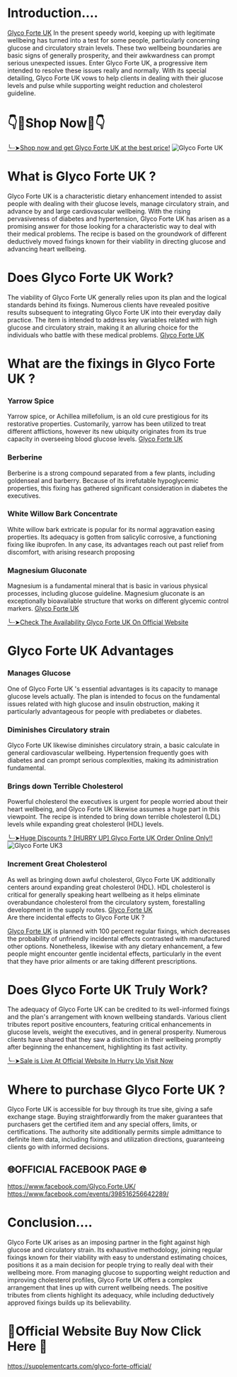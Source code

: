 
# Introduction….

[Glyco Forte UK](https://www.facebook.com/Glyco.Forte.UK/)  In the present speedy world, keeping up with legitimate wellbeing has turned into a test for some people, particularly concerning glucose and circulatory strain levels. These two wellbeing boundaries are basic signs of generally prosperity, and their awkwardness can prompt serious unexpected issues. Enter Glyco Forte UK, a progressive item intended to resolve these issues really and normally. With its special detailing, Glyco Forte UK  vows to help clients in dealing with their glucose levels and pulse while supporting weight reduction and cholesterol guideline.

# 👇🛒Shop Now🛒👇
[╰┈➤Shop now and get Glyco Forte UK at the best price!](https://supplementcarts.com/glyco-forte-official/)
![Glyco Forte UK](https://github.com/user-attachments/assets/2b5260c1-d15d-404d-a87b-21481fc87033)



# What is Glyco Forte UK ?

Glyco Forte UK  is a characteristic dietary enhancement intended to assist people with dealing with their glucose levels, manage circulatory strain, and advance by and large cardiovascular wellbeing. With the rising pervasiveness of diabetes and hypertension, Glyco Forte UK  has arisen as a promising answer for those looking for a characteristic way to deal with their medical problems. The recipe is based on the groundwork of different deductively moved fixings known for their viability in directing glucose and advancing heart wellbeing.

# Does Glyco Forte UK  Work?

The viability of Glyco Forte UK  generally relies upon its plan and the logical standards behind its fixings. Numerous clients have revealed positive results subsequent to integrating Glyco Forte UK  into their everyday daily practice. The item is intended to address key variables related with high glucose and circulatory strain, making it an alluring choice for the individuals who battle with these medical problems. [Glyco Forte UK](https://www.facebook.com/Glyco.Forte.UK/)  

# What are the fixings in Glyco Forte UK ?

### Yarrow Spice
Yarrow spice, or Achillea millefolium, is an old cure prestigious for its restorative properties. Customarily, yarrow has been utilized to treat different afflictions, however its new ubiquity originates from its true capacity in overseeing blood glucose levels. [Glyco Forte UK](https://healthquerys.com/glyco-forte-uk/)  

### Berberine
Berberine is a strong compound separated from a few plants, including goldenseal and barberry. Because of its irrefutable hypoglycemic properties, this fixing has gathered significant consideration in diabetes the executives.

### White Willow Bark Concentrate
White willow bark extricate is popular for its normal aggravation easing properties. Its adequacy is gotten from salicylic corrosive, a functioning fixing like ibuprofen. In any case, its advantages reach out past relief from discomfort, with arising research proposing

### Magnesium Gluconate
Magnesium is a fundamental mineral that is basic in various physical processes, including glucose guideline. Magnesium gluconate is an exceptionally bioavailable structure that works on different glycemic control markers. [Glyco Forte UK](https://www.facebook.com/Glyco.Forte.UK/)  

[╰┈➤Check The Availability Glyco Forte UK On Official Website](https://supplementcarts.com/glyco-forte-official/)

# Glyco Forte UK  Advantages

### Manages Glucose
One of Glyco Forte UK 's essential advantages is its capacity to manage glucose levels actually. The plan is intended to focus on the fundamental issues related with high glucose and insulin obstruction, making it particularly advantageous for people with prediabetes or diabetes.

### Diminishes Circulatory strain
Glyco Forte UK  likewise diminishes circulatory strain, a basic calculate in general cardiovascular wellbeing. Hypertension frequently goes with diabetes and can prompt serious complexities, making its administration fundamental.

### Brings down Terrible Cholesterol
Powerful cholesterol the executives is urgent for people worried about their heart wellbeing, and Glyco Forte UK  likewise assumes a huge part in this viewpoint. The recipe is intended to bring down terrible cholesterol (LDL) levels while expanding great cholesterol (HDL) levels.

[╰┈➤Huge Discounts ? [HURRY UP] Glyco Forte UK Order Online Only!!](https://supplementcarts.com/glyco-forte-official/)
![Glyco Forte UK3](https://github.com/user-attachments/assets/bf1e1fb7-9539-4be8-9805-9931a0b5f37d)


### Increment Great Cholesterol
As well as bringing down awful cholesterol, Glyco Forte UK  additionally centers around expanding great cholesterol (HDL). HDL cholesterol is critical for generally speaking heart wellbeing as it helps eliminate overabundance cholesterol from the circulatory system, forestalling development in the supply routes.  [Glyco Forte UK](https://www.facebook.com/Glyco.Forte.UK/)  
Are there incidental effects to Glyco Forte UK ?

[Glyco Forte UK](https://healthquerys.com/glyco-forte-uk/)  is planned with 100 percent regular fixings, which decreases the probability of unfriendly incidental effects contrasted with manufactured other options. Nonetheless, likewise with any dietary enhancement, a few people might encounter gentle incidental effects, particularly in the event that they have prior ailments or are taking different prescriptions.

# Does Glyco Forte UK  Truly Work?

The adequacy of Glyco Forte UK  can be credited to its well-informed fixings and the plan's arrangement with known wellbeing standards. Various client tributes report positive encounters, featuring critical enhancements in glucose levels, weight the executives, and in general prosperity. Numerous clients have shared that they saw a distinction in their wellbeing promptly after beginning the enhancement, highlighting its fast activity.

[╰┈➤Sale is Live At Official Website In Hurry Up Visit Now](https://supplementcarts.com/glyco-forte-official/)

# Where to purchase Glyco Forte UK ?

Glyco Forte UK  is accessible for buy through its true site, giving a safe exchange stage. Buying straightforwardly from the maker guarantees that purchasers get the certified item and any special offers, limits, or certifications. The authority site additionally permits simple admittance to definite item data, including fixings and utilization directions, guaranteeing clients go with informed decisions.

## 🌐OFFICIAL FACEBOOK PAGE 🌐

https://www.facebook.com/Glyco.Forte.UK/
https://www.facebook.com/events/398516256642289/

# Conclusion….

Glyco Forte UK  arises as an imposing partner in the fight against high glucose and circulatory strain. Its exhaustive methodology, joining regular fixings known for their viability with easy to understand estimating choices, positions it as a main decision for people trying to really deal with their wellbeing more. From managing glucose to supporting weight reduction and improving cholesterol profiles, Glyco Forte UK  offers a complex arrangement that lines up with current wellbeing needs. The positive tributes from clients highlight its adequacy, while including deductively approved fixings builds up its believability.

# 💊Official Website Buy Now Click Here 💊

https://supplementcarts.com/glyco-forte-official/
